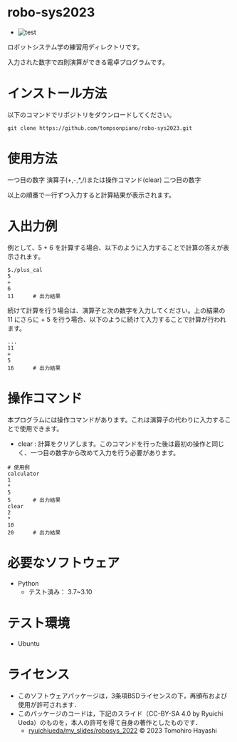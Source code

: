 # robo-sys2023
* ![test](https://github.com/tompsonpiano/robo-sys2023/actions/workflows/test.yml/badge.svg)

ロボットシステム学の練習用ディレクトリです。

入力された数字で四則演算ができる電卓プログラムです。


# インストール方法
以下のコマンドでリポジトリをダウンロードしてください。
```
git clone https://github.com/tompsonpiano/robo-sys2023.git
```

# 使用方法
一つ目の数字
演算子(+,-,*,/)または操作コマンド(clear)
二つ目の数字

以上の順番で一行ずつ入力すると計算結果が表示されます。


# 入出力例
例として、5 + 6 を計算する場合、以下のように入力することで計算の答えが表示されます。

```
$./plus_cal
5
+
6
11      # 出力結果
```

続けて計算を行う場合は、演算子と次の数字を入力してください。上の結果の 11 にさらに + 5 を行う場合、以下のように続けて入力することで計算が行われます。

```
...
11
+
5
16      # 出力結果
```


# 操作コマンド
本プログラムには操作コマンドがあります。これは演算子の代わりに入力することで使用できます。

* clear : 計算をクリアします。このコマンドを行った後は最初の操作と同じく、一つ目の数字から改めて入力を行う必要があります。

```
# 使用例
calculator
1
*
5
5       # 出力結果
clear
2
*
10
20      # 出力結果
```


# 必要なソフトウェア
* Python
    * テスト済み： 3.7~3.10

 

# テスト環境
* Ubuntu



# ライセンス
* このソフトウェアパッケージは，3条項BSDライセンスの下，再頒布および使用が許可されます．
* このパッケージのコードは，下記のスライド（CC-BY-SA 4.0 by Ryuichi Ueda）のものを，本人の許可を得て自身の著作としたものです．
    * [ryuichiueda/my_slides/robosys_2022](https://github.com/ryuichiueda/my_slides/tree/master/robosys_2022)
© 2023 Tomohiro Hayashi